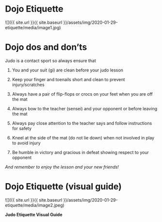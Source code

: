 # Dojo Etiquette

![]({{ site.url }}{{ site.baseurl }}/assets/img/2020-01-29-etiquette/media/image1.jpg)

# Dojo dos and don’ts

Judo is a contact sport so always ensure that

1.  You and your suit (gi) are clean before your judo lesson

2.  Keep your finger and toenails short and clean to prevent injury/scratches

3.  Always have a pair of flip-flops or crocs on your feet when you are off the mat

4.  Always bow to the teacher (sensei) and your opponent or before leaving the mat

5.  Always pay close attention to the teacher says and follow instructions for safety

6.  Kneel at the side of the mat (do not lie down) when not involved in play to avoid injury

7.  Be humble in victory and gracious in defeat showing respect to your opponent

*<span class="underline">And remember to enjoy the lesson and your new friends\!</span>*

# Dojo Etiquette (visual guide)

![]({{ site.url }}{{ site.baseurl }}/assets/img/2020-01-29-etiquette/media/image2.jpeg)

**Judo Etiquette Visual Guide**
